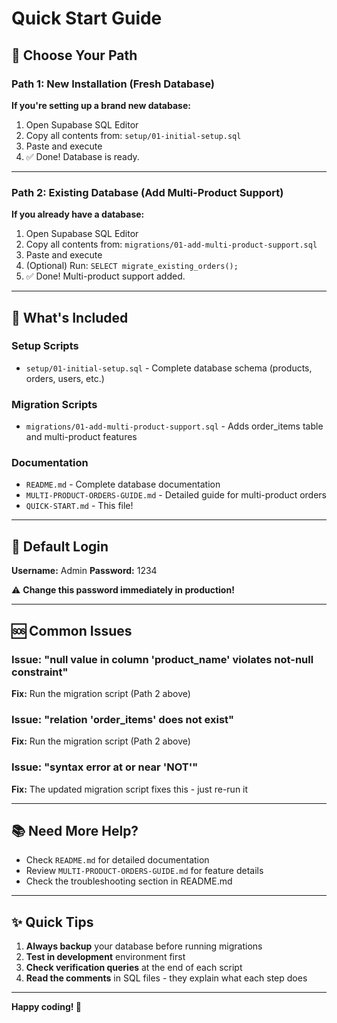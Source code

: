 # Quick Start Guide

## 🎯 Choose Your Path

### Path 1: New Installation (Fresh Database)
**If you're setting up a brand new database:**

1. Open Supabase SQL Editor
2. Copy all contents from: `setup/01-initial-setup.sql`
3. Paste and execute
4. ✅ Done! Database is ready.

---

### Path 2: Existing Database (Add Multi-Product Support)
**If you already have a database:**

1. Open Supabase SQL Editor
2. Copy all contents from: `migrations/01-add-multi-product-support.sql`
3. Paste and execute
4. (Optional) Run: `SELECT migrate_existing_orders();`
5. ✅ Done! Multi-product support added.

---

## 📝 What's Included

### Setup Scripts
- `setup/01-initial-setup.sql` - Complete database schema (products, orders, users, etc.)

### Migration Scripts
- `migrations/01-add-multi-product-support.sql` - Adds order_items table and multi-product features

### Documentation
- `README.md` - Complete database documentation
- `MULTI-PRODUCT-ORDERS-GUIDE.md` - Detailed guide for multi-product orders
- `QUICK-START.md` - This file!

---

## 🔑 Default Login

**Username:** Admin
**Password:** 1234

⚠️ **Change this password immediately in production!**

---

## 🆘 Common Issues

### Issue: "null value in column 'product_name' violates not-null constraint"
**Fix:** Run the migration script (Path 2 above)

### Issue: "relation 'order_items' does not exist"
**Fix:** Run the migration script (Path 2 above)

### Issue: "syntax error at or near 'NOT'"
**Fix:** The updated migration script fixes this - just re-run it

---

## 📚 Need More Help?

- Check `README.md` for detailed documentation
- Review `MULTI-PRODUCT-ORDERS-GUIDE.md` for feature details
- Check the troubleshooting section in README.md

---

## ✨ Quick Tips

1. **Always backup** your database before running migrations
2. **Test in development** environment first
3. **Check verification queries** at the end of each script
4. **Read the comments** in SQL files - they explain what each step does

---

**Happy coding! 🚀**
